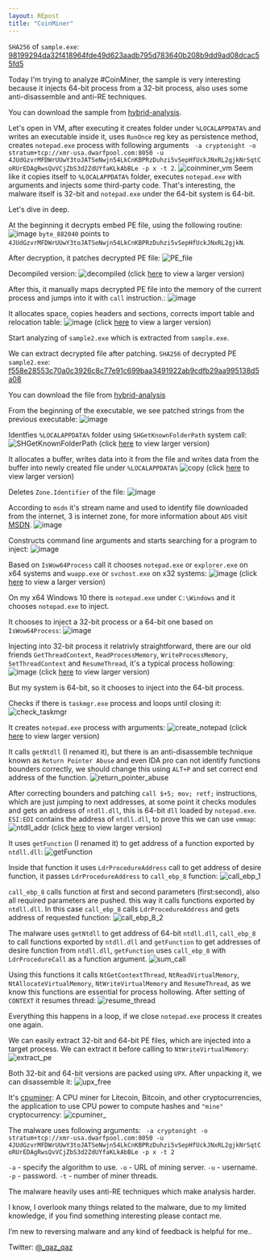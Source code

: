 ```yaml
---
layout: REpost
title: "CoinMiner"
---
```



`SHA256` of `sample.exe`: [98199294da32f418964fde49d623aadb795d783640b208b9dd9ad08dcac55fd5](https://www.virustotal.com/en/file/98199294da32f418964fde49d623aadb795d783640b208b9dd9ad08dcac55fd5/analysis/)

Today I'm trying to analyze #CoinMiner, the sample is very interesting because it injects 64-bit process from a 32-bit process, also uses some anti-disassemble and anti-RE techniques.

You can download the sample from [hybrid-analysis](https://www.hybrid-analysis.com/sample/98199294da32f418964fde49d623aadb795d783640b208b9dd9ad08dcac55fd5).

Let's open in VM, after executing it creates folder under `%LOCALAPPDATA%` and writes an executable inside it, uses `RunOnce` reg key as persistence method, creates `notepad.exe` process with following arguments ` -a cryptonight -o stratum+tcp://xmr-usa.dwarfpool.com:8050 -u 4JUdGzvrMFDWrUUwY3toJATSeNwjn54LkCnKBPRzDuhzi5vSepHfUckJNxRL2gjkNrSqtCoRUrEDAgRwsQvVCjZbS3d2ZdUYfaKLkAbBLe -p x -t 2`.
![coinminer_vm](https://user-images.githubusercontent.com/16405698/28746533-9a4906e6-749f-11e7-883b-989903a94589.png)
Seem like it copies itself to `%LOCALAPPDATA%` folder, executes `notepad.exe` with arguments and injects some third-party code.
That's interesting, the malware itself is 32-bit and `notepad.exe` under the 64-bit system is 64-bit.

Let's dive in deep.

At the beginning it decrypts embed PE file, using the following routine:
![image](https://user-images.githubusercontent.com/16405698/28746642-f4ab3c8e-74a0-11e7-83dc-29a3e03e5c0a.png)
`byte_882040` points to `4JUdGzvrMFDWrUUwY3toJATSeNwjn54LkCnKBPRzDuhzi5vSepHfUckJNxRL2gjkN`.

After decryption, it patches decrypted PE file:
![PE_file](https://user-images.githubusercontent.com/16405698/28746719-aac30484-74a1-11e7-836b-6f17f393a948.png)

Decompiled version:
![decompiled](https://user-images.githubusercontent.com/16405698/28746728-ecd21bc6-74a1-11e7-8456-0a1e262d215b.png)
(click [here](https://user-images.githubusercontent.com/16405698/28746728-ecd21bc6-74a1-11e7-8456-0a1e262d215b.png) to view a larger version)

After this, it manually maps decrypted PE file into the memory of the current process and jumps into it with `call` instruction.:
![image](https://user-images.githubusercontent.com/16405698/28746808-57c660ea-74a2-11e7-9e5d-a9c3804a7a92.png)

It allocates space, copies headers and sections, corrects import table and relocation table:
![image](https://user-images.githubusercontent.com/16405698/28746818-b3762286-74a2-11e7-9d24-03081bcdfde0.png)
(click [here](https://user-images.githubusercontent.com/16405698/28746818-b3762286-74a2-11e7-9d24-03081bcdfde0.png) to view a larger version)

Start analyzing of `sample2.exe` which is extracted from `sample.exe`.

We can extract decrypted file after patching.
`SHA256` of decrypted PE `sample2.exe`: [f558e28553c70a0c3926c8c77e91c699baa3491922ab9cdfb29aa995138d5a08 ](https://www.virustotal.com/en/file/f558e28553c70a0c3926c8c77e91c699baa3491922ab9cdfb29aa995138d5a08/analysis/1501348947/)

You can download the file from [hybrid-analysis](https://www.hybrid-analysis.com/sample/f558e28553c70a0c3926c8c77e91c699baa3491922ab9cdfb29aa995138d5a08?environmentId=100)

From the beginning of the executable, we see patched strings from the previous executable:
![image](https://user-images.githubusercontent.com/16405698/28746897-7929be9c-74a4-11e7-8234-8313b36e0f4b.png)


Identfies `%LOCALAPPDATA%` folder using `SHGetKnownFolderPath` system call:
![SHGetKnownFolderPath](https://user-images.githubusercontent.com/16405698/28746973-dff3b000-74a5-11e7-8ef6-892a16762eaa.png)
(click [here](https://user-images.githubusercontent.com/16405698/28746973-dff3b000-74a5-11e7-8ef6-892a16762eaa.png) to view larger version)


It allocates a buffer, writes data into it from the file and writes data from the buffer into newly created file under `%LOCALAPPDATA%`
![copy](https://user-images.githubusercontent.com/16405698/28747126-b60ff926-74a8-11e7-852e-3591e223d1e5.png)
(click [here](https://user-images.githubusercontent.com/16405698/28746973-dff3b000-74a5-11e7-8ef6-892a16762eaa.png) to view larger version)

Deletes `Zone.Identifier` of the file:
![image](https://user-images.githubusercontent.com/16405698/28747180-f99b33a8-74a9-11e7-8c8e-78d66c1ce5cc.png)

According to `msdn` it's stream name and used to identify file downloaded from the internet, 3 is internet zone, for more information about `ADS` visit [MSDN](https://blogs.technet.microsoft.com/askcore/2013/03/24/alternate-data-streams-in-ntfs/).
![image](https://user-images.githubusercontent.com/16405698/28747197-60257322-74aa-11e7-84b7-e8669da04d28.png)

Constructs command line arguments and starts searching for a program to inject:
![image](https://user-images.githubusercontent.com/16405698/28747235-39162dde-74ab-11e7-94b6-1edab3091ecc.png)

Based on `IsWow64Process` call it chooses `notepad.exe` or `explorer.exe` on x64 systems and `wuapp.exe` or `svchost.exe` on x32 systems:
![image](https://user-images.githubusercontent.com/16405698/28747263-b3b36a70-74ab-11e7-83f9-98e579b2e68f.png)
(click [here](https://user-images.githubusercontent.com/16405698/28747263-b3b36a70-74ab-11e7-83f9-98e579b2e68f.png) to view a larger version)


On my x64 Windows 10 there is `notepad.exe` under `C:\Windows` and it chooses `notepad.exe` to inject.

It chooses to inject a 32-bit process or a 64-bit one based on `IsWow64Process`:
![image](https://user-images.githubusercontent.com/10502637/28747336-5241e634-74ad-11e7-80a5-e92f52754741.png)

Injecting into 32-bit process it relatrivly straightforward, there are our old friends `GetThreadContext`, `ReadProcessMemory`, `WriteProcessMemory`, `SetThreadContext` and `ResumeThread`, it's a typical process hollowing:
![image](https://user-images.githubusercontent.com/16405698/28747348-a0517c9a-74ad-11e7-8977-3e29e0552604.png)
(click [here](https://user-images.githubusercontent.com/16405698/28747348-a0517c9a-74ad-11e7-8977-3e29e0552604.png) to view larger version)

But my system is 64-bit, so it chooses to inject into the 64-bit process.

Checks if there is `taskmgr.exe` process and loops until closing it:
![check_taskmgr](https://user-images.githubusercontent.com/16405698/28751058-8eca4af4-750e-11e7-864d-6158d303ffcc.PNG)

It creates `notepad.exe` process with arguments:
![create_notepad](https://user-images.githubusercontent.com/16405698/28751060-8ed89ec4-750e-11e7-9240-2baed54991db.PNG)
(click [here](https://user-images.githubusercontent.com/16405698/28751060-8ed89ec4-750e-11e7-9240-2baed54991db.PNG) to view larger version)

It calls `getNtdll` (I renamed it), but there is an anti-disassemble technique known as `Return Pointer Abuse` and even IDA pro can not identify functions bounders correctly, we should change this using `ALT+P` and set correct end address of the function.
![return_pointer_abuse](https://user-images.githubusercontent.com/16405698/28751067-8f052070-750e-11e7-9bc8-2d77785fa6e3.PNG)

After correcting bounders and patching `call $+5; mov; retf;` instructions,  which are just jumping to next addresses, at some point it checks modules and gets an address of `ntdll.dll`, this is 64-bit `dll` loaded by `notepad.exe`.
`ESI:EDI` contains the address of `ntdll.dll`, to prove this we can use `vmmap`:
![ntdll_addr](https://user-images.githubusercontent.com/16405698/28751064-8ef73d8e-750e-11e7-9c8a-97ef861b74cd.PNG)
(click [here](https://user-images.githubusercontent.com/16405698/28751064-8ef73d8e-750e-11e7-9c8a-97ef861b74cd.PNG) to view larger version)

It uses `getFunction` (I renamed it) to get address of a function exported by `ntdll.dll`:
![getFunction](https://user-images.githubusercontent.com/16405698/28751062-8edb586c-750e-11e7-9791-9a2cd0b10661.PNG)

Inside that function it uses `LdrProcedureAddress` call to get address of desire function, it passes `LdrProcedureAddress` to `call_ebp_8` function:
![call_ebp_1](https://user-images.githubusercontent.com/16405698/28751014-ec8d3a08-750d-11e7-881a-3eded59df689.PNG)

`call_ebp_8` calls function at first and second parameters (first:second), also all required parameters are pushed. this way it calls functions exported by `ntdll.dll`.
In this case `call_ebp_8` calls `LdrProcedureAddress` and gets address of requested function:
![call_ebp_8_2](https://user-images.githubusercontent.com/16405698/28751057-8ec37990-750e-11e7-83ff-1fe19022c90e.PNG)

The malware uses `getNtdll` to get address of 64-bit `ntdll.dll`, `call_ebp_8` to call functions exported by `ntdll.dll` and `getFunction` to get addresses of desire function from `ntdll.dll`, `getFunction` uses `call_ebp_8` with `LdrProcedureCall` as a function argument.
![sum_call](https://user-images.githubusercontent.com/16405698/28751068-8f0a3d1c-750e-11e7-9722-5ec8235ef8d1.PNG)

Using this functions it calls `NtGetContextThread`, `NtReadVirtualMemory`, `NtAllocateVirtualMemory`, `NtWriteVirtualMemory` and `ResumeThread`, as we know this functions are essential for process hollowing.
After setting of `CONTEXT` it resumes thread:
![resume_thread](https://user-images.githubusercontent.com/16405698/28751066-8f049c04-750e-11e7-8dec-bb6fdeb69e7a.PNG)

Everything this happens in a loop, if we close `notepad.exe` process it creates one again.

We can easily extract 32-bit and 64-bit PE files, which are injected into a target process.
We can extract it before calling to `NtWriteVirtualMemory`:
![extract_pe](https://user-images.githubusercontent.com/16405698/28751061-8ed8f4f0-750e-11e7-8f80-4ecafff306eb.PNG)

Both 32-bit and 64-bit versions are packed using `UPX`.
After unpacking it, we can disassemble it:
![upx_free](https://user-images.githubusercontent.com/16405698/28751069-8f1892c2-750e-11e7-8aa6-d96c9819acdf.PNG)

It's [cpuminer](https://github.com/pooler/cpuminer): A CPU miner for Litecoin, Bitcoin, and other cryptocurrencies, the application to use CPU power to compute hashes and `"mine"` cryptocurrency:
![cpuminer_](https://user-images.githubusercontent.com/16405698/28751059-8ece225a-750e-11e7-87cf-d3934ec9ef54.PNG)

The malware uses following arguments: ` -a cryptonight -o stratum+tcp://xmr-usa.dwarfpool.com:8050 -u 4JUdGzvrMFDWrUUwY3toJATSeNwjn54LkCnKBPRzDuhzi5vSepHfUckJNxRL2gjkNrSqtCoRUrEDAgRwsQvVCjZbS3d2ZdUYfaKLkAbBLe -p x -t 2`

`-a` - specify the algorithm to use.
`-o` - URL of mining server.
`-u` - username.
`-p` - password.
`-t` - number of miner threads.


The malware heavily uses anti-RE techniques which make analysis harder.

I know, I overlook many things related to the malware, due to my limited knowledge, if you find something interesting please contact me.

I’m new to reversing malware and any kind of feedback is helpful for me..

Twitter: [@_qaz_qaz](https://twitter.com/_qaz_qaz)

